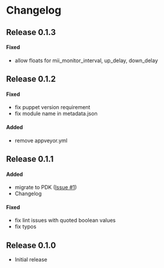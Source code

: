 # Changelog

## Release 0.1.3

#### Fixed
- allow floats for mii_monitor_interval, up_delay, down_delay

## Release 0.1.2

#### Fixed
- fix puppet version requirement
- fix module name in metadata.json

#### Added
- remove appveyor.yml

## Release 0.1.1

#### Added
- migrate to PDK ([Issue #1](https://github.com/zehweh/puppet-netplan/issues/1))
- Changelog

#### Fixed
- fix lint issues with quoted boolean values
- fix typos

## Release 0.1.0

* Initial release
